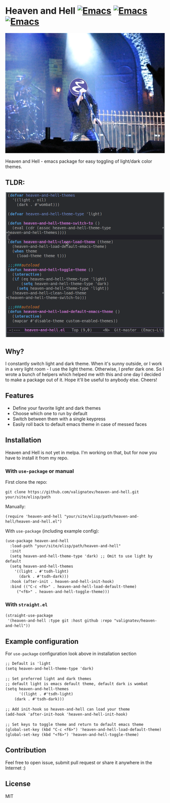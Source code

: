 # Heaven and Hell [![Emacs](https://img.shields.io/badge/Emacs-24-8e44bd.svg)](https://www.gnu.org/software/emacs/) [![Emacs](https://img.shields.io/badge/Emacs-25-8e44bd.svg)](https://www.gnu.org/software/emacs/) [![Emacs](https://img.shields.io/badge/Emacs-26-8e44bd.svg)](https://www.gnu.org/software/emacs/)

![Logo](logo.jpg)

Heaven and Hell - emacs package for easy toggling of light/dark color themes.

## TLDR:

![Demo](demo.gif)

## Why?

I constantly switch light and dark theme.
When it's sunny outside, or I work in a very light room - I use the light theme.
Otherwise, I prefer dark one.
So I wrote a bunch of helpers which helped me with this and one day I decided to make a package out of it.
Hope it'll be useful to anybody else. Cheers!

## Features

* Define your favorite light and dark themes
* Choose which one to run by default
* Switch between them with a single keypress
* Easily roll back to default emacs theme in case of messed faces

## Installation

Heaven and Hell is not yet in melpa. I'm working on that, but for now you have to install it from my repo.

### With `use-package` or manual

First clone the repo:

```shell
git clone https://github.com/valignatev/heaven-and-hell.git your/site/elisp/path
```

Manually:

```emacs-lisp
(require 'heaven-and-hell "your/site/elisp/path/heaven-and-hell/heaven-and-hell.el")
```

With `use-package` (including example config):
```emacs-lisp
(use-package heaven-and-hell
  :load-path "your/site/elisp/path/heaven-and-hell"
  :init
  (setq heaven-and-hell-theme-type 'dark) ;; Omit to use light by default
  (setq heaven-and-hell-themes
	'((light . #'tsdh-light)
	  (dark . #'tsdh-dark)))
  :hook (after-init . heaven-and-hell-init-hook)
  :bind (("C-c <f6>" . heaven-and-hell-load-default-theme)
	 ("<f6>" . heaven-and-hell-toggle-theme)))
```

### With `straight.el`

```emacs-lisp
(straight-use-package
 '(heaven-and-hell :type git :host github :repo "valignatev/heaven-and-hell"))
```

## Example configuration

For `use-package` configuration look above in installation section

```emacs-lisp
;; Default is 'light
(setq heaven-and-hell-theme-type 'dark)

;; Set preferred light and dark themes
;; default light is emacs default theme, default dark is wombat
(setq heaven-and-hell-themes
      '((light . #'tsdh-light)
	(dark . #'tsdh-dark)))

;; Add init-hook so heaven-and-hell can load your theme
(add-hook 'after-init-hook 'heaven-and-hell-init-hook)

;; Set keys to toggle theme and return to default emacs theme
(global-set-key (kbd "C-c <f6>") 'heaven-and-hell-load-default-theme)
(global-set-key (kbd "<f6>") 'heaven-and-hell-toggle-theme)
```

## Contribution

Feel free to open issue, submit pull request or share it anywhere in the Internet :)

## License

MIT
